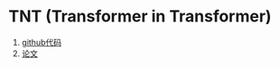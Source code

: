# TNT (Transformer in Transformer)
1. [github代码](https://github.com/huawei-noah/CV-Backbones/tree/master/tnt_pytorch)
2. [论文](https://arxiv.org/pdf/2103.00112.pdf)